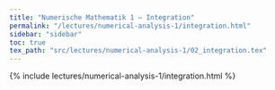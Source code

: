 ```yaml
---
title: "Numerische Mathematik 1 – Integration"
permalink: "/lectures/numerical-analysis-1/integration.html"
sidebar: "sidebar"
toc: true
tex_path: "src/lectures/numerical-analysis-1/02_integration.tex"
---
```


{% include lectures/numerical-analysis-1/integration.html %}